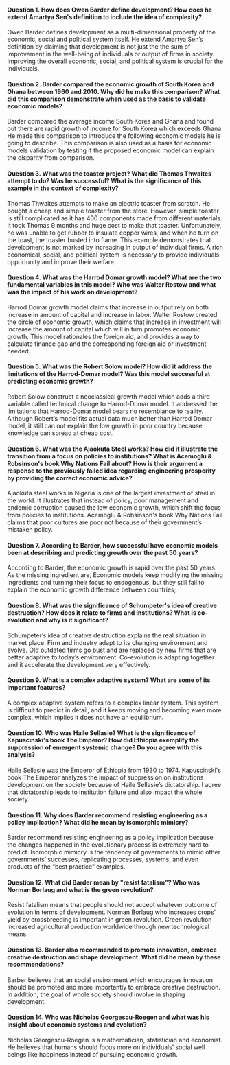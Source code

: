 #### Question 1.  How does Owen Barder define development? How does he extend Amartya Sen's definition to include the idea of complexity?
Owen Barder defines development as a multi-dimensional property of the economic, social and political system itself. He extend Amartya Sen’s definition by claiming that development is not just the the sum of improvement in the well-being of individuals or output of firms in society.  Improving the overall economic, social, and political system is crucial for the individuals. 

#### Question 2.  Barder compared the economic growth of South Korea and Ghana between 1960 and 2010.  Why did he make this comparison?  What did this comparison demonstrate when used as the basis to validate economic models?
Barder compared the average income South Korea and Ghana and found out there are rapid growth of income for South Korea which exceeds Ghana. He made this comparison to introduce the following economic models he is going to describe. This comparison is also used as a basis for economic models validation by testing if the proposed economic model can explain the disparity from comparison. 

#### Question 3.  What was the toaster project? What did Thomas Thwaites attempt to do? Was he successful? What is the significance of this example in the context of complexity?
Thomas Thwaites attempts to make an electric toaster from scratch. He bought a cheap and simple toaster from the store. However, simple toaster is still complicated as it has 400 components made from different materials. It took Thomas 9 months and huge cost to make that toaster. Unfortunately, he was unable to get rubber to insulate copper wires, and when he turn on the toast, the toaster busted into flame. This example demonstrates that development is not marked by increasing in output of individual firms. A rich economical, social, and political system is necessary to provide individuals opportunity and improve their welfare. 

#### Question 4.  What was the Harrod Domar growth model? What are the two fundamental variables in this model? Who was Walter Rostow and what was the impact of his work on development?
Harrod Domar growth model claims that increase in output rely on both increase in amount of capital and increase in labor. Walter Rostow created the circle of economic growth, which claims that increase in investment will increase the amount of capital which will in turn promotes economic growth. This model rationales the foreign aid, and provides a way to calculate finance gap and the corresponding foreign aid or investment needed. 

#### Question 5.  What was the Robert Solow model?  How did it address the limitations of the Harrod-Domar model? Was this model successful at predicting economic growth?
Robert Solow construct a neoclassical growth model which adds a third variable called technical change to Harrod-Domar model. It addressed the limitations that Harrod-Domar model bears no resemblance to reality. Although Robert’s model fits actual data much better than Harrod Domar model, it still can not explain the low growth in poor country because knowledge can spread at cheap cost. 

#### Question 6. What was the Ajaokuta Steel works? How did it illustrate the transition from a focus on policies to institutions?  What is Acemoglu & Robsinson's book Why Nations Fail about?  How is their argument a response to the previously failed idea regarding engineering prosperity by providing the correct economic advice? 
Ajaokuta steel works in Nigeria is one of the largest investment of steel in the world. It illustrates that instead of policy, poor management and endemic corruption caused the low economic growth, which shift the focus from policies to institutions. Acemoglu & Robsinson's book Why Nations Fail claims that poor cultures are poor not because of their government’s mistaken policy.

#### Question 7.  According to Barder, how successful have economic models been at describing and predicting growth over the past 50 years?

According to Barder, the economic growth is rapid over the past 50 years. As the missing ingredient are, Economic models keep modifying the missing ingredients and turning their focus to endogenous, but they still fail to explain the economic growth difference between countries; 

#### Question 8.  What was the significance of Schumpeter's idea of creative destruction? How does it relate to firms and institutions? What is co-evolution and why is it significant?

Schumpeter’s idea of creative destruction explains the real situation in market place. Firm and industry adapt to its changing environment and evolve. Old outdated firms go bust and are replaced by new firms that are better adaptive to today’s environment.  Co-evolution is adapting together and it accelerate the development very effectively. 

#### Question 9. What is a complex adaptive system? What are some of its important features?
A complex adaptive system refers to a complex linear system. This system is difficult to predict in detail, and it keeps moving and becoming even more complex, which implies it does not have an equilibrium. 

#### Question 10.  Who was Haile Sellasie? What is the significance of Kapuscinski's book The Emperor? How did Ethiopia exemplify the suppression of emergent systemic change? Do you agree with this analysis?
Haile Sellasie was the Emperor of Ethiopia from 1930 to 1974.  Kapuscinski's book The Emperor analyzes the impact of suppression on institutions development on the society because of Haile Sellasie’s dictatorship. I agree that dictatorship leads to institution failure and also impact the whole society. 


#### Question 11.  Why does Barder recommend resisting engineering as a policy implication?  What did he mean by isomorphic mimicry?
Barder recommend resisting engineering as a policy implication because the changes happened in the evolutionary process is extremely hard to predict. Isomorphic mimicry is the tendency of governments to mimic other governments’ successes, replicating processes, systems, and even products of the “best practice” examples.


#### Question 12.  What did Barder mean by "resist fatalism"? Who was Norman Borlaug and what is the green revolution?
Resist fatalism means that people should not accept whatever outcome of evolution in terms of development. Norman Borlaug who increases crops' yield by crossbreeding is important in green revolution. Green revolution increased agricultural production worldwide through new technological means. 

#### Question 13.  Barder also recommended to promote innovation, embrace creative destruction and shape development.  What did he mean by these recommendations?
Barber believes that an social environment which encourages innovation should be promoted and more importantly to embrace creative destruction.  In addition, the goal of whole society should involve in shaping development. 

#### Question 14. Who was Nicholas Georgescu-Roegen and what was his insight about economic systems and evolution?
Nicholas Georgescu-Roegen is a mathematician, statistician and economist. He believes that humans should focus more on individuals’ social well beings like happiness instead of pursuing economic growth. 

